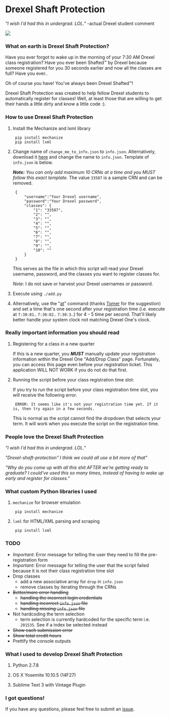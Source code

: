 # Drexel Shaft Protection

*"I wish I'd had this in undergrad. LOL."*   -actual Drexel student comment

<img src="http://i.imgur.com/60DCbzR.gif">

### What on earth is Drexel Shaft Protection?

Have you ever forgot to wake up in the morning of your 7:30 AM Drexel class registration? Have you ever been Shafted™ by Drexel because someone registered for you 30 seconds earlier and
now all the classes are full? Have you ever..

Oh of course you have! You've always been Drexel Shafted™!

Drexel Shaft Protection was created to help fellow Drexel students to automatically register for classes! Well, at least those that are willing to get their hands a little dirty and know a little code :).

### How to use Drexel Shaft Protection

1. Install the Mechanize and lxml library

		pip install mechanize
		pip install lxml

2. Change name of `change_me_to_info.json` to `info.json`. Alternatively, download it [here](https://github.com/jackyliang/Drexel-Shaft-Protection/blob/master/change_me_to_info.json) and change the name to `info.json`. Template of `info.json` is below. 

	***Note:*** *You can only add maximum 10 CRNs at a time and you MUST follow this exact template*. The value `33587` is a sample CRN and can be removed.

		{   
		    "username":"Your Drexel username",
		    "password":"Your Drexel password",
		    "classes": {
		    	"1": "33587",
		    	"2": "",
		    	"3": "",
		    	"4": "",
		    	"5": "",
		    	"6": "",
		    	"7": "",
		    	"8": "",
		    	"9": "",
		    	"10": ""
		    }
		}  
	    
	This serves as the file in which this script will read your Drexel username, password, and the classes you want to register classes for.
	
	*Note*: I do not save or harvest your Drexel usernames or password. 

2. Execute using `./add.py`

3. Alternatively, use the "[at](http://www.computerhope.com/unix/uat.htm)" command (thanks [Tomer](https://github.com/eclair4151) for the suggestion) and set a time that's one second after your registration time (i.e. execute at `7:30:01`.. `7:30:02`.. `7:30:3`..) for 4 - 5 time per second. That'll likely better handle your system clock not matching Drexel One's clock. 

### Really important information you should read

1. Registering for a class in a new quarter

	If this is a new quarter, you ***MUST*** manually update your registration information within the Drexel One "Add/Drop Class" page. Fortunately, you can access this page even before your registration ticket. This application WILL NOT WORK if you do not do that first.

2. Running the script before your class registration time slot:

	If you try to run the script before your class registration time slot, you will receive the following error.  

        ERROR: It seems like it's not your registration time yet. If it is, then try again in a few seconds.
	    	
	This is normal as the script cannot find the dropdown that selects your term. It will work when you execute the script on the registration time.
	
### People love the Drexel Shaft Protection

*"I wish I'd had this in undergrad. LOL."*

*"Drexel-shaft-protection" I think we could all use a bit more of that"*

*"Why do you come up with all this shit AFTER we're getting ready to graduate? I could've used this so many times, instead of having to wake up early and register for classes."*

### What custom Python libraries I used

1. `mechanize` for browser emulation
	
		pip install mechanize

2. `lxml` for HTML/XML parsing and scraping

    	pip install lxml

### TODO

- *Important*: Error message for telling the user they need to fill the pre-registration form
- *Important*: Error message for telling the user that the script failed because it is not their class registration time slot
- Drop classes
	- add a new associative array for `drop` in `info.json`
	- remove classes by iterating through the CRNs
- ~~Better/more error handling~~
	- ~~handling the incorrect login credentials~~
	- ~~handling incorrect `info.json` file~~
	- ~~handling missing `info.json` file~~
- Not hardcoding the term selection
	- term selection is currently hardcoded for the specific term i.e. `201535`. See if a index be selected instead
- ~~Show each submission error~~
- ~~Show total credit hours~~
- Prettify the console outputs

### What I used to develop Drexel Shaft Protection

1. Python 2.7.8

2. OS X Yosemite 10.10.5 (14F27)

3. Sublime Text 3 with Vintage Plugin

### I got questions!

If you have any questions, please feel free to submit an [issue](https://github.com/jackyliang/Drexel-Shaft-Protection/issues).
